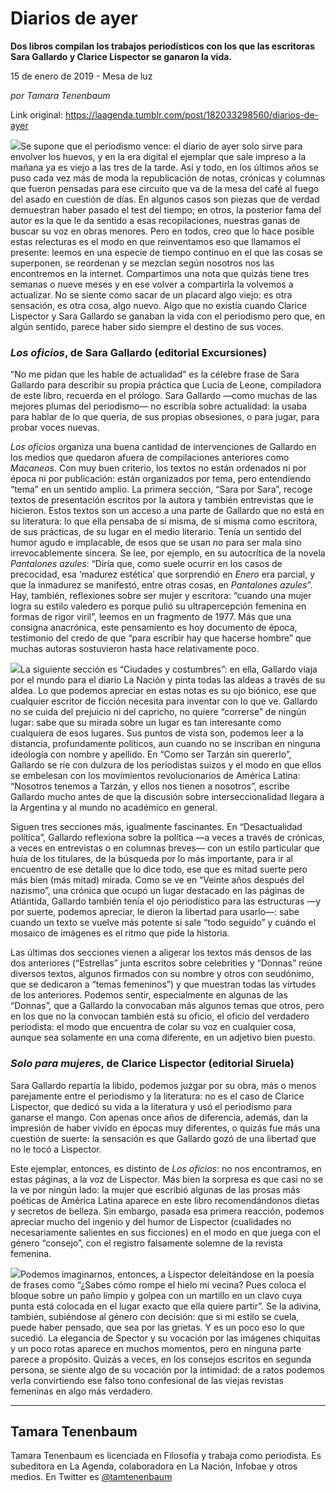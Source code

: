 # Diarios de ayer

**Dos libros compilan los trabajos periodísticos con los que las escritoras Sara Gallardo y Clarice Lispector se ganaron la vida.**

15 de enero de 2019 - Mesa de luz

_por Tamara Tenenbaum_

Link original: https://laagenda.tumblr.com/post/182033298560/diarios-de-ayer

![](https://64.media.tumblr.com/c166bbaf0df66a883a8aab2e47627bdf/tumblr_pldp165xOP1u3lb1ko4_r1_1280.jpg)Se supone que el periodismo vence: el diario de ayer solo sirve para envolver los huevos, y en la era digital el ejemplar que sale impreso a la mañana ya es viejo a las tres de la tarde. Así y todo, en los últimos años se puso cada vez más de moda la republicación de notas, crónicas y columnas que fueron pensadas para ese circuito que va de la mesa del café al fuego del asado en cuestión de días. En algunos casos son piezas que de verdad demuestran haber pasado el test del tiempo; en otros, la posterior fama del autor es la que le da sentido a esas recopilaciones, nuestras ganas de buscar su voz en obras menores. Pero en todos, creo que lo hace posible estas relecturas es el modo en que reinventamos eso que llamamos el presente: leemos en una especie de tiempo continuo en el que las cosas se superponen, se reordenan y se mezclan según nosotros nos las encontremos en la internet. Compartimos una nota que quizás tiene tres semanas o nueve meses y en ese volver a compartirla la volvemos a actualizar. No se siente como sacar de un placard algo viejo: es otra sensación, es otra cosa, algo nuevo. Algo que no existía cuando Clarice Lispector y Sara Gallardo se ganaban la vida con el periodismo pero que, en algún sentido, parece haber sido siempre el destino de sus voces.


### *Los oficios*, de Sara Gallardo (editorial Excursiones)

“No me pidan que les hable de actualidad” es la célebre frase de Sara Gallardo para describir su propia práctica que Lucía de Leone, compiladora de este libro, recuerda en el prólogo. Sara Gallardo —como muchas de las mejores plumas del periodismo— no escribía sobre actualidad: la usaba para hablar de lo que quería, de sus propias obsesiones, o para jugar, para probar voces nuevas. 


*Los oficios* organiza una buena cantidad de intervenciones de Gallardo en los medios que quedaron afuera de compilaciones anteriores como *Macaneos*. Con muy buen criterio, los textos no están ordenados ni por época ni por publicación: están organizados por tema, pero entendiendo “tema” en un sentido amplio. La primera sección, “Sara por Sara”, recoge textos de presentación escritos por la autora y también entrevistas que le hicieron. Estos textos son un acceso a una parte de Gallardo que no está en su literatura: lo que ella pensaba de sí misma, de sí misma como escritora, de sus prácticas, de su lugar en el medio literario. Tenía un sentido del humor agudo e implacable, de esos que se usan no para ser mala sino irrevocablemente sincera. Se lee, por ejemplo, en su autocrítica de la novela *Pantalones azules*: “Diría que, como suele ocurrir en los casos de precocidad, esa ‘madurez estética’ que sorprendió en *Enero* era parcial, y que la inmadurez se manifestó, entre otras cosas, en *Pantalones azules*”. Hay, también, reflexiones sobre ser mujer y escritora: “cuando una mujer logra su estilo valedero es porque pulió su ultrapercepción femenina en formas de rigor viril”, leemos en un fragmento de 1977. Más que una consigna anacrónica, este pensamiento es hoy documento de época, testimonio del credo de que “para escribir hay que hacerse hombre” que muchas autoras sostuvieron hasta hace relativamente poco. 


![](https://64.media.tumblr.com/edecc78f8776f9c8a1177464b5690609/tumblr_inline_pldraxKGVO1t6q87u_250.jpg)La siguiente sección es “Ciudades y costumbres”: en ella, Gallardo viaja por el mundo para el diario La Nación y pinta todas las aldeas a través de su aldea. Lo que podemos apreciar en estas notas es su ojo biónico, ese que cualquier escritor de ficción necesita para inventar con lo que ve. Gallardo no se cuida del prejuicio ni del capricho, no quiere “correrse” de ningún lugar: sabe que su mirada sobre un lugar es tan interesante como cualquiera de esos lugares. Sus puntos de vista son, podemos leer a la distancia, profundamente políticos, aun cuando no se inscriban en ninguna ideología con nombre y apellido. En “Como ser Tarzán sin quererlo”, Gallardo se ríe con dulzura de los periodistas suizos y el modo en que ellos se embelesan con los movimientos revolucionarios de América Latina: “Nosotros tenemos a Tarzán, y ellos nos tienen a nosotros”, escribe Gallardo mucho antes de que la discusión sobre interseccionalidad llegara a la Argentina y al mundo no académico en general. 


Siguen tres secciones más, igualmente fascinantes. En “Desactualidad política”, Gallardo reflexiona sobre la política —a veces a través de crónicas, a veces en entrevistas o en columnas breves— con un estilo particular que huía de los titulares, de la búsqueda por lo más importante, para ir al encuentro de ese detalle que lo dice todo, ese que es mitad suerte pero más bien (más mitad) mirada. Como se ve en “Veinte años después del nazismo”, una crónica que ocupó un lugar destacado en las páginas de Atlántida, Gallardo también tenía el ojo periodístico para las estructuras —y por suerte, podemos apreciar, le dieron la libertad para usarlo—: sabe cuando un texto se vuelve más potente si sale “todo seguido” y cuándo el mosaico de imágenes es el ritmo que pide la historia. 


Las últimas dos secciones vienen a aligerar los textos más densos de las dos anteriores (“Estrellas” junta escritos sobre celebrities y “Donnas” reúne diversos textos, algunos firmados con su nombre y otros con seudónimo, que se dedicaron a “temas femeninos”) y que muestran todas las virtudes de los anteriores. Podemos sentir, especialmente en algunas de las “Donnas”, que a Gallardo la convocaban más algunos temas que otros, pero en los que no la convocan también está su oficio, el oficio del verdadero periodista: el modo que encuentra de colar su voz en cualquier cosa, aunque sea solamente en una coma diferente, en un adjetivo bien puesto.


### *Solo para mujeres*, de Clarice Lispector (editorial Siruela)

Sara Gallardo repartía la libido, podemos juzgar por su obra, más o menos parejamente entre el periodismo y la literatura: no es el caso de Clarice Lispector, que dedicó su vida a la literatura y usó el periodismo para ganarse el mango. Con apenas once años de diferencia, además, dan la impresión de haber vivido en épocas muy diferentes, o quizás fue más una cuestión de suerte: la sensación es que Gallardo gozó de una libertad que no le tocó a Lispector. 


Este ejemplar, entonces, es distinto de *Los oficios*: no nos encontramos, en estas páginas, a la voz de Lispector. Más bien la sorpresa es que casi no se la ve por ningún lado: la mujer que escribió algunas de las prosas más poéticas de América Latina aparece en este libro recomendándonos dietas y secretos de belleza. Sin embargo, pasada esa primera reacción, podemos apreciar mucho del ingenio y del humor de Lispector (cualidades no necesariamente salientes en sus ficciones) en el modo en que juega con el género “consejo”, con el registro falsamente solemne de la revista femenina.


![](https://64.media.tumblr.com/8fb04974f8691e56ebbb227f245605e3/tumblr_inline_pldraxG66e1t6q87u_250.jpg)Podemos imaginarnos, entonces, a Lispector deleitándose en la poesía de frases como “¿Sabes cómo rompe el hielo mi vecina? Pues coloca el bloque sobre un paño limpio y golpea con un martillo en un clavo cuya punta está colocada en el lugar exacto que ella quiere partir”. Se la adivina, también, subiéndose al género con decisión: que si mi estilo se cuela, puede haber pensado, que sea por las grietas. Y es un poco eso lo que sucedió. La elegancia de Spector y su vocación por las imágenes chiquitas y un poco rotas aparece en muchos momentos, pero en ninguna parte parece a propósito. Quizás a veces, en los consejos escritos en segunda persona, se siente algo de su vocación por la intimidad: de a ratos podemos verla convirtiendo ese falso tono confesional de las viejas revistas femeninas en algo más verdadero.




---

Tamara Tenenbaum
----------------

 Tamara Tenenbaum es licenciada en Filosofía y trabaja como periodista. Es subeditora en La Agenda, colaboradora en La Nación, Infobae y otros medios. En Twitter es [@tamtenenbaum](https://twitter.com/tamtenenbaum) 

